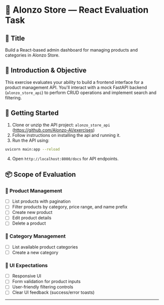 # 🛒 Alonzo Store — React Evaluation Task

## 🧾 Title
Build a React-based admin dashboard for managing products and categories in Alonzo Store.

## 🎯 Introduction & Objective
This exercise evaluates your ability to build a frontend interface for a product management API. You'll interact with a mock FastAPI backend (`alonzo_store_api`) to perform CRUD operations and implement search and filtering.

## 🚀 Getting Started

1. Clone or unzip the API project: `alonzo_store_api` (https://github.com/Alonzo-AI/exercises)
2. Follow instructions on installing the api and running it.
3. Run the API using:

```bash
uvicorn main:app --reload
```

4. Open `http://localhost:8000/docs` for API endpoints.

## 📦 Scope of Evaluation

### 🔹 Product Management

- [ ] List products with pagination
- [ ] Filter products by category, price range, and name prefix
- [ ] Create new product
- [ ] Edit product details
- [ ] Delete a product

### 🔹 Category Management

- [ ] List available product categories
- [ ] Create a new category

### 🔹 UI Expectations

- [ ] Responsive UI
- [ ] Form validation for product inputs
- [ ] User-friendly filtering controls
- [ ] Clear UI feedback (success/error toasts)

---
